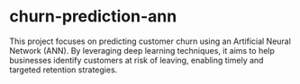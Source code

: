 # churn-prediction-ann
This project focuses on predicting customer churn using an Artificial Neural Network (ANN). By leveraging deep learning techniques, it aims to help businesses identify customers at risk of leaving, enabling timely and targeted retention strategies.  
